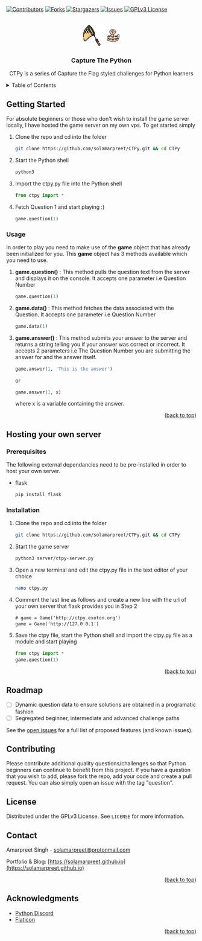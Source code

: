 <div id="top"></div>

<!-- PROJECT SHIELDS -->
<!--
*** I'm using markdown "reference style" links for readability.
*** Reference links are enclosed in brackets [ ] instead of parentheses ( ).
*** See the bottom of this document for the declaration of the reference variables
*** for contributors-url, forks-url, etc. This is an optional, concise syntax you may use.
*** https://www.markdownguide.org/basic-syntax/#reference-style-links
-->
[![Contributors][contributors-shield]][contributors-url]
[![Forks][forks-shield]][forks-url]
[![Stargazers][stars-shield]][stars-url]
[![Issues][issues-shield]][issues-url]
[![GPLv3 License][license-shield]][license-url]



<!-- PROJECT LOGO -->
<br />
<div align="center">
  <a href="https://github.com/solamarpreet/CTPy">
    <img src="images/logo.png" alt="Logo" width="100" height="60">
  </a>

<h3 align="center">Capture The Python</h3>

  <p align="center">
    CTPy is a series of Capture the Flag styled challenges for Python learners
    <br />
  </p>
</div>



<!-- TABLE OF CONTENTS -->
<details>
  <summary>Table of Contents</summary>
  <ol>
    <li>
      <a href="#getting-started">Getting Started</a>
      <ul>
        <li><a href="#prerequisites">Prerequisites</a></li>
        <li><a href="#installation">Installation</a></li>
      </ul>
    </li>
    <li><a href="#usage">Usage</a></li>
    <li><a href="#roadmap">Roadmap</a></li>
    <li><a href="#contributing">Contributing</a></li>
    <li><a href="#license">License</a></li>
    <li><a href="#contact">Contact</a></li>
    <li><a href="#acknowledgments">Acknowledgments</a></li>
  </ol>
</details>




<!-- GETTING STARTED -->
## Getting Started

For absolute beginners or those who don't wish to install the game server locally, I have hosted the game server on my own vps. To get started simply

1. Clone the repo and cd into the folder
   ```sh
   git clone https://github.com/solamarpreet/CTPy.git && cd CTPy
   ```
2. Start the Python shell
   ```sh
   python3
   ```
3. Import the ctpy.py file into the Python shell
   ```py
   from ctpy import *
   ```
4. Fetch Question 1 and start playing :)
   ```py
   game.question(1)
   ```

### Usage

In order to play you need to make use of the **game** object that has already been initialized for you. This **game** object has 3 methods available which you need to use.

1. **game.question()** : This method pulls the question text from the server and displays it on the console. It accepts one parameter i.e Question Number
   ```py
   game.question(1)
   ```
2. **game.data()** : This method fetches the data associated with the Question. It accepts one parameter i.e Question Number
   ```py
   game.data(1)
   ```
3. **game.answer()** : This method submits your answer to the server and returns a string telling you if your answer was correct or incorrect. It accepts 2 parameters i.e The Question Number you are submitting the answer for and the answer itself.
   ```py
   game.answer(1, 'This is the answer')
   ```
   or
   ```py
   game.answer(1, x)
   ```
   where x is a variable containing the answer.

<p align="right">(<a href="#top">back to top</a>)</p>


<!-- HOSTING YOUR OWN SERVER -->
## Hosting your own server

### Prerequisites

The following external dependancies need to be pre-installed in order to host your own server.
* flask
  ```sh
  pip install flask
  ```

### Installation

1. Clone the repo and cd into the folder
   ```sh
   git clone https://github.com/solamarpreet/CTPy.git && cd CTPy
   ```
2. Start the game server
   ```sh
   python3 server/ctpy-server.py
   ```
3. Open a new terminal and edit the ctpy.py file in the text editor of your choice
   ```sh
   nano ctpy.py
   ```
4. Comment the last line as follows and create a new line with the url of your own server that flask provides you in Step 2
   ```nano
   # game = Game('http://ctpy.exoton.org')
   game = Game('http://127.0.0.1')
   ```
5. Save the ctpy file, start the Python shell and import the ctpy.py file as a module and start playing
   ```py
   from ctpy import *
   game.question(1)
   ```

<p align="right">(<a href="#top">back to top</a>)</p>




<!-- ROADMAP -->
## Roadmap

- [ ] Dynamic question data to ensure solutions are obtained in a programatic fashion
- [ ] Segregated beginner, intermediate and advanced challenge paths

See the [open issues](https://github.com/solamarpreet/CTPy/issues) for a full list of proposed features (and known issues).



<!-- CONTRIBUTING -->
## Contributing

Please contribute additional quality questions/challenges so that Python beginners can continue to benefit from this project. If you have a question that you wish to add, please fork the repo, add your code and create a pull request. You can also simply open an issue with the tag "question".




<!-- LICENSE -->
## License

Distributed under the GPLv3 License. See `LICENSE` for more information.



<!-- CONTACT -->
## Contact

Amarpreet Singh - solamarpreet@protonmail.com

Portfolio & Blog: [https://solamarpreet.github.io](https://solamarpreet.github.io)

<p align="right">(<a href="#top">back to top</a>)</p>



<!-- ACKNOWLEDGMENTS -->
## Acknowledgments

* [Python Discord](https://www.pythondiscord.com)
* [Flaticon](https://www.flaticon.com)

<p align="right">(<a href="#top">back to top</a>)</p>



<!-- MARKDOWN LINKS & IMAGES -->
<!-- https://www.markdownguide.org/basic-syntax/#reference-style-links -->
[contributors-shield]: https://img.shields.io/github/contributors/solamarpreet/CTPy.svg?style=for-the-badge
[contributors-url]: https://github.com/solamarpreet/CTPy/graphs/contributors
[forks-shield]: https://img.shields.io/github/forks/solamarpreet/CTPy.svg?style=for-the-badge
[forks-url]: https://github.com/solamarpreet/CTPy/network/members
[stars-shield]: https://img.shields.io/github/stars/solamarpreet/CTPy.svg?style=for-the-badge
[stars-url]: https://github.com/solamarpreet/CTPy/stargazers
[issues-shield]: https://img.shields.io/github/issues/solamarpreet/CTPy.svg?style=for-the-badge
[issues-url]: https://github.com/solamarpreet/CTPy/issues
[license-shield]: https://img.shields.io/github/license/solamarpreet/CTPy.svg?style=for-the-badge
[license-url]: https://github.com/solamarpreet/CTPy/blob/main/LICENSE
[linkedin-shield]: https://img.shields.io/badge/-LinkedIn-black.svg?style=for-the-badge&logo=linkedin&colorB=555
[linkedin-url]: https://linkedin.com/in/linkedin_username
[product-screenshot]: images/screenshot.png
